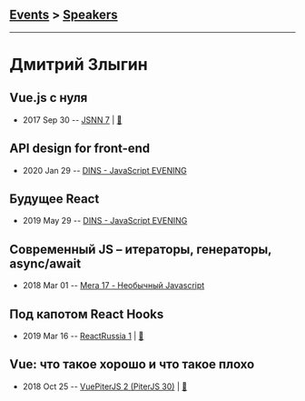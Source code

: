 ## [Events](../README.md) > [Speakers](../speakers.md)
---

# Дмитрий Злыгин

## Vue.js с нуля
- 2017 Sep 30 -- [JSNN 7](https://www.youtube.com/watch?v=qzKWui6ZSbQ)  | [:notebook:](https://docs.google.com/presentation/d/1BZdnxu7aaPSeqXPHkTHGan_Keu2SUywyrnlEmzl7OQU/edit?usp=sharing)  
## API design for front-end
- 2020 Jan 29 -- [DINS - JavaScript EVENING](https://www.youtube.com/watch?v=X3mFOprERG4)    
## Будущее React
- 2019 May 29 -- [DINS - JavaScript EVENING](https://www.youtube.com/watch?v=XbNNtZeArsE)    
## Современный JS – итераторы, генераторы, async&#x2F;await
- 2018 Mar 01 -- [Mera 17 - Необычный Javascript](https://yadi.sk/i/3pPACQBR3T2r9V)    
## Под капотом React Hooks
- 2019 Mar 16 -- [ReactRussia 1](https://www.youtube.com/watch?v=3Ku62Nh1mhk)  | [:notebook:](https://www.slideshare.net/secret/o7TqRRUdbdezGa)  
## Vue: что такое хорошо и что такое плохо
- 2018 Oct 25 -- [VuePiterJS 2 (PiterJS 30)](https://www.youtube.com/watch?v=gdm7lCa6VCE)  | [:notebook:](https://fs.piterjs.org/events/30/zlygin.pdf)  
